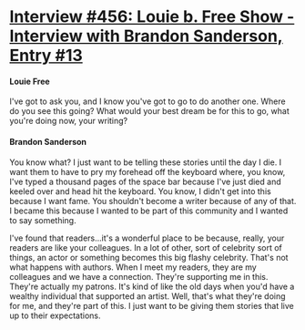 # [Interview #456: Louie b. Free Show - Interview with Brandon Sanderson, Entry #13](https://www.theoryland.com/intvmain.php?i=456#13)

#### Louie Free

I've got to ask you, and I know you've got to go to do another one. Where do you see this going? What would your best dream be for this to go, what you're doing now, your writing?

#### Brandon Sanderson

You know what? I just want to be telling these stories until the day I die. I want them to have to pry my forehead off the keyboard where, you know, I've typed a thousand pages of the space bar because I've just died and keeled over and head hit the keyboard. You know, I didn't get into this because I want fame. You shouldn't become a writer because of any of that. I became this because I wanted to be part of this community and I wanted to say something.

I've found that readers...it's a wonderful place to be because, really, your readers are like your colleagues. In a lot of other, sort of celebrity sort of things, an actor or something becomes this big flashy celebrity. That's not what happens with authors. When I meet my readers, they are my colleagues and we have a connection. They're supporting me in this. They're actually my patrons. It's kind of like the old days when you'd have a wealthy individual that supported an artist. Well, that's what they're doing for me, and they're part of this. I just want to be giving them stories that live up to their expectations.

